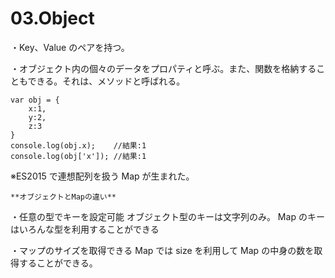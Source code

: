 # 03.Object

・Key、Value のペアを持つ。

・オブジェクト内の個々のデータをプロパティと呼ぶ。また、関数を格納することもできる。それは、メソッドと呼ばれる。

    var obj = {
    	x:1,
    	y:2,
    	z:3
    }
    console.log(obj.x);    //結果:1
    console.log(obj['x']); //結果:1

※ES2015 で連想配列を扱う Map が生まれた。

`**オブジェクトとMapの違い**`

・任意の型でキーを設定可能
オブジェクト型のキーは文字列のみ。
Map のキーはいろんな型を利用することができる

・マップのサイズを取得できる
Map では size を利用して Map の中身の数を取得することができる。
